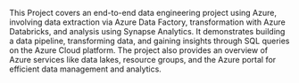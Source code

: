 This Project covers an end-to-end data engineering project using Azure,
involving data extraction via Azure Data Factory, transformation with Azure Databricks, and analysis using Synapse Analytics. 
It demonstrates building a data pipeline, transforming data, and gaining insights through SQL queries on the Azure Cloud platform. 
The project also provides an overview of Azure services like data lakes, resource groups, and the Azure portal for efficient data management and analytics.
